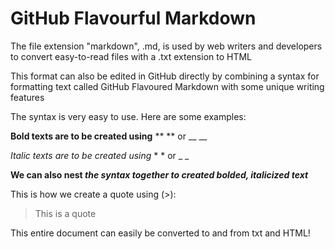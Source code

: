 # GitHub Flavourful Markdown

The file extension "markdown", .md, is used by web writers and developers to convert easy-to-read files with a .txt extension to HTML

This format can also be edited in GitHub directly by combining a syntax for formatting text called GitHub Flavoured Markdown with some unique writing features 

The syntax is very easy to use. Here are some examples:

**Bold texts are to be created using** ** ** or __ __ 

*Italic texts are to be created using* * * or _ _

**We can also nest _the syntax together to created bolded, italicized text_** 

This is how we create a quote using (>):
> This is a quote

This entire document can easily be converted to and from txt and HTML! 

